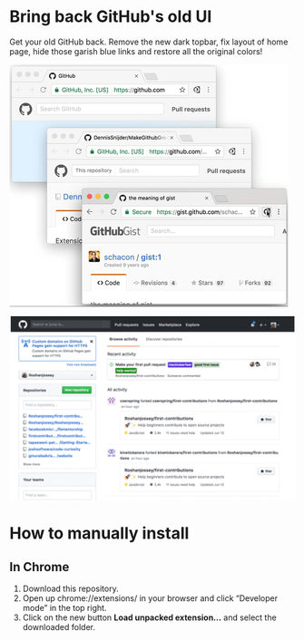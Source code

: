 # Bring back GitHub's old UI
Get your old GitHub back. Remove the new dark topbar, fix layout of home page, hide those garish blue links and restore all the original colors!

![alt screenshot](assets/example.gif)

![alt layout screenshot](assets/layout-example.gif)


# How to manually install

## In Chrome
1. Download this repository.
2. Open up chrome://extensions/ in your browser and click “Developer mode” in the top right.
3. Click on the new button __Load unpacked extension...__ and select the downloaded folder.

